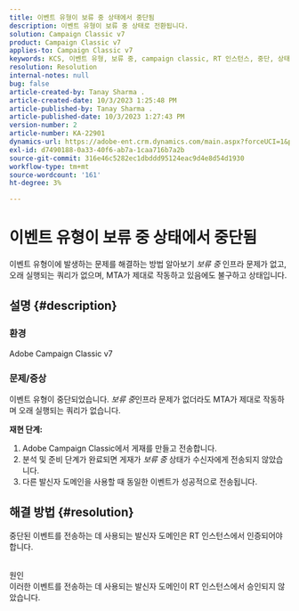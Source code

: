 ```yaml
---
title: 이벤트 유형이 보류 중 상태에서 중단됨
description: 이벤트 유형이 보류 중 상태로 전환됩니다.
solution: Campaign Classic v7
product: Campaign Classic v7
applies-to: Campaign Classic v7
keywords: KCS, 이벤트 유형, 보류 중, campaign classic, RT 인스턴스, 중단, 상태
resolution: Resolution
internal-notes: null
bug: false
article-created-by: Tanay Sharma .
article-created-date: 10/3/2023 1:25:48 PM
article-published-by: Tanay Sharma .
article-published-date: 10/3/2023 1:27:43 PM
version-number: 2
article-number: KA-22901
dynamics-url: https://adobe-ent.crm.dynamics.com/main.aspx?forceUCI=1&pagetype=entityrecord&etn=knowledgearticle&id=27004d5b-f061-ee11-be6e-6045bd006793
exl-id: d7490188-0a33-40f6-ab7a-1caa716b7a2b
source-git-commit: 316e46c5282ec1dbddd95124eac9d4e8d54d1930
workflow-type: tm+mt
source-wordcount: '161'
ht-degree: 3%

---
```


# 이벤트 유형이 보류 중 상태에서 중단됨


이벤트 유형이에 발생하는 문제를 해결하는 방법 알아보기 *보류 중* 인프라 문제가 없고, 오래 실행되는 쿼리가 없으며, MTA가 제대로 작동하고 있음에도 불구하고 상태입니다.

## 설명 {#description}


### 환경

Adobe Campaign Classic v7



### 문제/증상

이벤트 유형이 중단되었습니다. *보류 중*&#x200B;인프라 문제가 없더라도 MTA가 제대로 작동하며 오래 실행되는 쿼리가 없습니다.

<b>재현 단계:</b>

1. Adobe Campaign Classic에서 게재를 만들고 전송합니다.
2. 분석 및 준비 단계가 완료되면 게재가 *보류 중* 상태가 수신자에게 전송되지 않았습니다.
3. 다른 발신자 도메인을 사용할 때 동일한 이벤트가 성공적으로 전송됩니다.



## 해결 방법 {#resolution}


중단된 이벤트를 전송하는 데 사용되는 발신자 도메인은 RT 인스턴스에서 인증되어야 합니다.


<br>원인<br>
이러한 이벤트를 전송하는 데 사용되는 발신자 도메인이 RT 인스턴스에서 승인되지 않았습니다.
